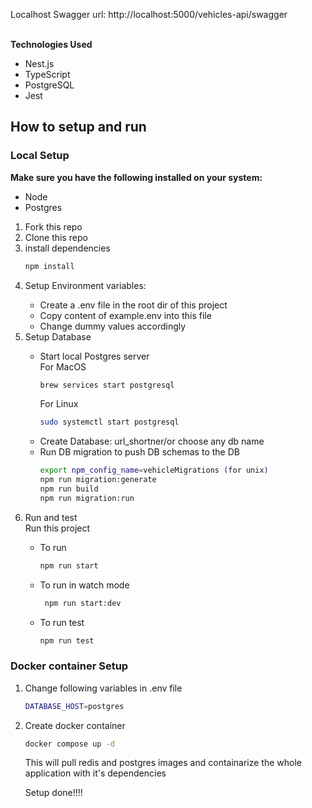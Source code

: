 Localhost Swagger url: http://localhost:5000/vehicles-api/swagger


<br>
<div>
<strong>Technologies Used</strong><br>
<ul>
<li>Nest.js</li>
<li>TypeScript</li>
<li>PostgreSQL</li>
<li>Jest</li>
</ul>
</div>

<div>
<h2>How to setup and run</h2>
<h3>Local Setup</h3>
<strong>Make sure you have the following installed on your system:</strong>
<ul>
  <li>Node</li>
  <li>Postgres</li>
</ul>
<ol>
  <li>Fork this repo</li>
  <li>Clone this repo</li>

<li>install dependencies</li>

  ```bash
  npm install
  ```
<li>Setup Environment variables: </li>

<ul>
  <li>Create a .env file in the root dir of this project</li>
  <li>Copy content of example.env into this file</li>
  <li>Change dummy values accordingly</li>
</ul>

<li>Setup Database</li>
<ul>
  <li>
    Start local Postgres server<br>
    For MacOS

  ```bash
  brew services start postgresql
  ```

For Linux

 ```bash
 sudo systemctl start postgresql
 ```

  </li>
  <li>
    Create Database: url_shortner/or choose any db name
  </li>
  <li>
    Run DB migration to push DB schemas to the DB
    
  ```bash
  export npm_config_name=vehicleMigrations (for unix)
  npm run migration:generate
  npm run build
  npm run migration:run
  ```
    
  </li>
</ul>
  <li>Run and test</li>
 Run this project
 <ul>
   <li>To run
     
  ```bash
  npm run start
  ```
   </li>
    <li>To run in watch mode
     
  ```bash
   npm run start:dev
  ```
   </li>
    <li>To run test
     
  ```bash
  npm run test
  ```
   </li>
 </ul>
</ol>

<h3>Docker container Setup</h3>
<ol>
  <li>Change following variables in .env file

```bash
DATABASE_HOST=postgres
```
</li>

<li>
  Create docker container
  
```bash
docker compose up -d
```
This will pull redis and postgres images and containarize the whole application with it's dependencies
</li>

Setup done!!!!
</ol>
</div>
